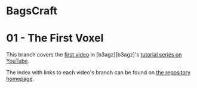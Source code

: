 # BagsCraft
# 01 - The First Voxel

This branch covers the [first video][yt-video01] in [b3agz][b3agz]'s [tutorial series on YouTube][yt-playlist].

The index with links to each video's branch can be found on [the repository homepage][gh-repohome].

[gh-b3agz]: https://github.com/b3agz
[gh-repohome]: https://github.com/lodicolo/bagscraft
[yt-playlist]: https://www.youtube.com/playlist?list=PLVsTSlfj0qsWEJ-5eMtXsYp03Y9yF1dEn
[yt-video01]: https://www.youtube.com/watch?v=h66IN1Pndd0&list=PLVsTSlfj0qsWEJ-5eMtXsYp03Y9yF1dEn
